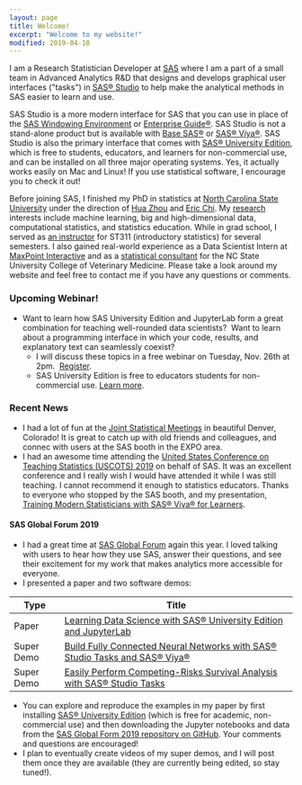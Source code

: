 ```yaml
---
layout: page
title: Welcome!
excerpt: "Welcome to my website!"
modified: 2019-04-18
---
```


I am a Research Statistician Developer at [SAS](https://www.sas.com/) where I am a part of a small team in Advanced Analytics R&D that designs and develops graphical user interfaces ("tasks") in [SAS® Studio](https://www.sas.com/en_us/software/studio.html) to help make the analytical methods in SAS easier to learn and use.  

SAS Studio is a more modern interface for SAS that you can use in place of the [SAS Windowing Environment](http://documentation.sas.com/?docsetId=lrcon&docsetTarget=n1039zk8bk9aton1fmbm7z2wji3k.htm&docsetVersion=9.4&locale=en#n1nc2xs6ihxuaon1l5ws6gsiy5ht) or [Enterprise Guide®](https://www.sas.com/en_us/software/enterprise-guide.html).  SAS Studio is not a stand-alone product but is available with [Base SAS®](https://www.sas.com/en_us/software/base-sas.html) or [SAS® Viya®](https://www.sas.com/en_us/software/viya.html).  SAS Studio is also the primary interface that comes with [SAS® University Edition](https://www.sas.com/en_us/software/university-edition.html), which is free to students, educators, and learners for non-commercial use, and can be installed on all three major operating systems.  Yes, it actually works easily on Mac and Linux!  If you use statistical software, I encourage you to check it out!

Before joining SAS, I finished my PhD in statistics at [North Carolina State University](http://www.ncsu.edu) under the direction of [Hua Zhou](http://hua-zhou.github.io/) and [Eric Chi](http://www.ericchi.com).  My [research](http://brgaines.github.io/research/) interests include machine learning, big and high-dimensional data, computational statistics, and statistics education.  While in grad school, I served as [an instructor](http://brgaines.github.io/teaching/) for ST311 (introductory statistics) for several semesters.  I also gained real-world experience as a Data Scientist Intern at [MaxPoint Interactive](http://maxpoint.com/us) and as a [statistical consultant](http://brgaines.github.io/consulting/) for the NC State University College of Veterinary Medicine.  Please take a look around my website and feel free to contact me if you have any questions or comments.


### Upcoming Webinar!
* Want to learn how SAS University Edition and JupyterLab form a great combination for teaching well-rounded data scientists?  Want to learn about a programming interface in which your code, results, and explanatory text can seamlessly coexist?  
	* I will discuss these topics in a free webinar on Tuesday, Nov. 26th at 2pm.  [Register](https://www.causeweb.org/cause/webinar/sponsored/2019-11).  
	* SAS University Edition is free to educators students for non-commercial use. [Learn more](https://www.sas.com/en_us/software/university-edition.html).


### Recent News
* I had a lot of fun at the [Joint Statistical Meetings](https://ww2.amstat.org/meetings/jsm/2019/) in beautiful Denver, Colorado!  It is great to catch up with old friends and colleagues, and connec with users at the SAS booth in the EXPO area.
* I had an awesome time attending the [United States Conference on Teaching Statistics (USCOTS) 2019](https://www.causeweb.org/cause/uscots/uscots19) on behalf of SAS.  It was an excellent conference and I really wish I would have attended it while I was still teaching.  I cannot recommend it enough to statistics educators.  Thanks to everyone who stopped by the SAS booth, and my presentation, [Training Modern Statisticians with SAS® Viya® for Learners](https://www.causeweb.org/cause/uscots/uscots19/program/technology-demo/sas).

#### SAS Global Forum 2019
* I had a great time at [SAS Global Forum](https://www.sas.com/en_us/events/sas-global-forum.html) again this year.  I loved talking with users to hear how they use SAS, answer their questions, and see their excitement for my work that makes analytics more accessible for everyone.
* I presented a paper and two software demos:  

| Type     | Title                                                               |
|---------|---------------------------------------------------------------------|
| Paper  | [Learning Data Science with SAS® University Edition and JupyterLab](https://www.sas.com/content/dam/SAS/support/en/sas-global-forum-proceedings/2019/3133-2019.pdf) |
| Super Demo  | [Build Fully Connected Neural Networks with SAS® Studio Tasks and SAS® Viya®](https://www.youtube.com/watch?v=uoVYHe8pZrg)                                     |
| Super Demo | [Easily Perform Competing-Risks Survival Analysis with SAS® Studio Tasks](https://www.youtube.com/watch?v=WveBRwF6PgE)       |


* You can explore and reproduce the examples in my paper by first installing [SAS® University Edition](https://www.sas.com/en_us/software/university-edition.html) (which is free for academic, non-commercial use) and then downloading the Jupyter notebooks and data from the [SAS Global Form 2019 repository on GitHub](https://github.com/sascommunities/sas-global-forum-2019/tree/master/3133-2019-Gaines).  Your comments and questions are encouraged!
* I plan to eventually create videos of my super demos, and I will post them once they are available (they are currently being edited, so stay tuned!).  



